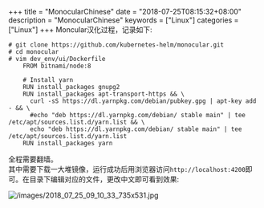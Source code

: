 +++
title = "MonocularChinese"
date = "2018-07-25T08:15:32+08:00"
description = "MonocularChinese"
keywords = ["Linux"]
categories = ["Linux"]
+++
Moncular汉化过程，记录如下:    

```
# git clone https://github.com/kubernetes-helm/monocular.git
# cd monocular
# vim dev_env/ui/Dockerfile
    FROM bitnami/node:8
    
    # Install yarn
    RUN install_packages gnupg2
    RUN install_packages apt-transport-https && \
      curl -sS https://dl.yarnpkg.com/debian/pubkey.gpg | apt-key add - && \
      #echo "deb https://dl.yarnpkg.com/debian/ stable main" | tee /etc/apt/sources.list.d/yarn.list && \
      echo "deb https://dl.yarnpkg.com/debian/ stable main" | tee /etc/apt/sources.list.d/yarn.list 
    RUN install_packages yarn
```
全程需要翻墙。   
其中需要下载一大堆镜像，运行成功后用浏览器访问`http://localhost:4200`即可。在目录下编辑对应的文件，更改中文即可看到效果:    

![/images/2018_07_25_09_10_33_735x531.jpg](/images/2018_07_25_09_10_33_735x531.jpg)

